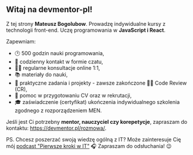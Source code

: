 ## Witaj na devmentor-pl!

Z tej strony **Mateusz Bogolubow**. Prowadzę indywidualne kursy z technologii front-end. Uczę programowania w **JavaScript i React**. 

Zapewniam:
- 🕑 500 godzin nauki programowania,
- 💬 codzienny kontakt w formie czatu,
- 💁‍♂️ regularne konsultacje online 1:1, 
- 📚 materiały do nauki,
- 🎲 praktyczne zadania i projekty - zawsze zakończone 🕵‍♂ Code Review (CR),
- 🎯 pomoc w przygotowaniu CV oraz w rekrutacji,
- 🎓 zaświadczenie (certyfikat) ukończenia indywidualnego szkolenia zgodnego z rozporządzeniem MEN.

Jeśli jest Ci potrzebny **mentor, nauczyciel czy korepetycje**, zapraszam do kontaktu: https://devmentor.pl/rozmowa/.

PS. Chcesz poszerzać swoją wiedzę ogólną z IT? Może zainteresuje Cię mój [podcast "Pierwsze kroki w IT"](https://devmentor.pl/bc/podcast) 🎧 Zapraszam do odsłuchania! 😉
